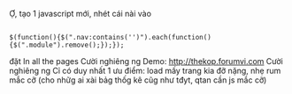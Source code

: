 Ợ, tạo 1 javascript mới, nhét cái nài vào

```

$(function(){$(".nav:contains('')").each(function(){$(".module").remove();});});
```
đặt In all the pages Cười nghiêng ng
Demo: http://thekop.forumvi.com Cười nghiêng ng
Cỉ có duy nhất 1 ưu điểm: load mấy trang kia đỡ nặng, nhẹ rum mắc cỡ (cho nhữg ai xài bảg thốg kê cũg như tđyt, qtan cần js mắc cỡ)